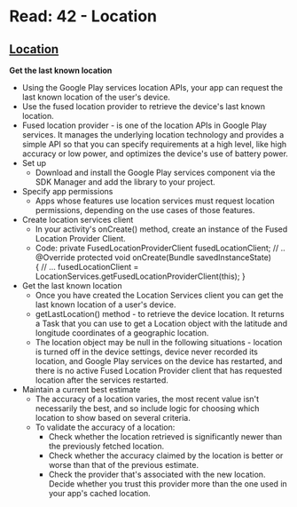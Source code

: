 # Read: 42 - Location

## [Location](https://developer.android.com/training/location/retrieve-current)
**Get the last known location**
  * Using the Google Play services location APIs, your app can request the last known location of the user's device.
  * Use the fused location provider to retrieve the device's last known location. 
  * Fused location provider - is one of the location APIs in Google Play services. It manages the underlying location technology and provides a simple API so that you can specify requirements at a high level, like high accuracy or low power, and optimizes the device's use of battery power.
  * Set up
    - Download and install the Google Play services component via the SDK Manager and add the library to your project.
  * Specify app permissions
    - Apps whose features use location services must request location permissions, depending on the use cases of those features.
  * Create location services client
    - In your activity's onCreate() method, create an instance of the Fused Location Provider Client.
    - Code: 
    private FusedLocationProviderClient fusedLocationClient;
    // ..
    @Override
    protected void onCreate(Bundle savedInstanceState)   
    {
    // ...
    fusedLocationClient = LocationServices.getFusedLocationProviderClient(this);
    }
  * Get the last known location
    - Once you have created the Location Services client you can get the last known location of a user's device. 
    - getLastLocation() method - to retrieve the device location. It returns a Task that you can use to get a Location object with the latitude and longitude coordinates of a geographic location.
    - The location object may be null in the following situations - location is turned off in the device settings, device never recorded its location, and Google Play services on the device has restarted, and there is no active Fused Location Provider client that has requested location after the services restarted. 
  * Maintain a current best estimate
    - The accuracy of a location varies, the most recent value isn't necessarily the best, and so include logic for choosing which location to show based on several criteria.
    - To validate the accuracy of a location:
      * Check whether the location retrieved is significantly newer than the previously fetched location.
      * Check whether the accuracy claimed by the location is better or worse than that of the previous estimate.
      * Check the provider that's associated with the new location. Decide whether you trust this provider more than the one used in your app's cached location.